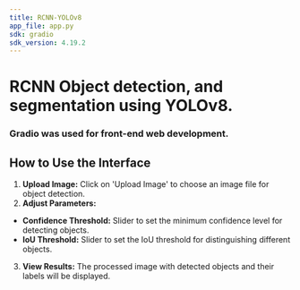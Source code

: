 ```yaml
---
title: RCNN-YOLOv8
app_file: app.py
sdk: gradio
sdk_version: 4.19.2
---
```


# RCNN Object detection, and segmentation using YOLOv8.

### Gradio was used for front-end web development.

## How to Use the Interface

1.  **Upload Image:** Click on 'Upload Image' to choose an image file for object detection.
2.  **Adjust Parameters:**

-   **Confidence Threshold:** Slider to set the minimum confidence level for detecting objects.
-   **IoU Threshold:** Slider to set the IoU threshold for distinguishing different objects.

3.  **View Results:** The processed image with detected objects and their labels will be displayed.
